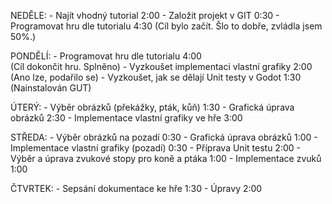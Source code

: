 NEDĚLE:
	- Najít vhodný tutorial								2:00
	- Založit projekt v GIT								0:30
	- Programovat hru dle tutorialu						4:30
		(Cíl bylo začít. Šlo to dobře, zvládla jsem 50%.)

PONDĚLÍ:
	- Programovat hru dle tutorialu						4:00		
		(Cíl dokončit hru. Splněno)
	- Vyzkoušet implementaci vlastní grafiky			2:00
		(Ano lze, podařilo se)
	- Vyzkoušet, jak se dělají Unit testy v Godot		1:30		
		(Nainstalován GUT)

ÚTERÝ:
	- Výběr obrázků (překážky, pták, kůň)				1:30
	- Grafická úprava obrázků							2:30
	- Implementace vlastní grafiky ve hře				3:00

STŘEDA:
	- Výběr obrázků na pozadí							0:30
	- Grafická úprava obrázků							1:00
	- Implementace vlastní grafiky (pozadí)				0:30
	- Příprava Unit testu								2:00
	- Výběr a úprava zvukové stopy pro koně a ptáka		1:00
	- Implementace zvuků								1:00

ČTVRTEK:
	- Sepsání dokumentace ke hře						1:30
	- Úpravy											2:00
	

